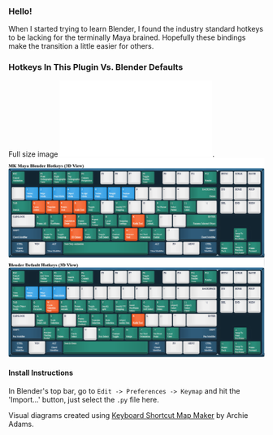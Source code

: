 ### Hello!
When I started trying to learn Blender, I found the industry standard hotkeys to be lacking for the terminally Maya brained. Hopefully these bindings make the transition a little easier for others.

### Hotkeys In This Plugin Vs. Blender Defaults
Full size image ![here](docs/hotkey-map.html).
![blender default hotkeys vs mine](docs/hotkey-map.png)

#### Install Instructions
In Blender's top bar, go to `Edit -> Preferences -> Keymap` and hit the 'Import...' button, just select the `.py` file here.

Visual diagrams created using [Keyboard Shortcut Map Maker](https://archie-adams.github.io/keyboard-shortcut-map-maker/) by Archie Adams.
